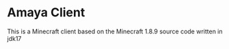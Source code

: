 # Amaya Client
This is a Minecraft client based on the Minecraft 1.8.9 source code written in jdk17




